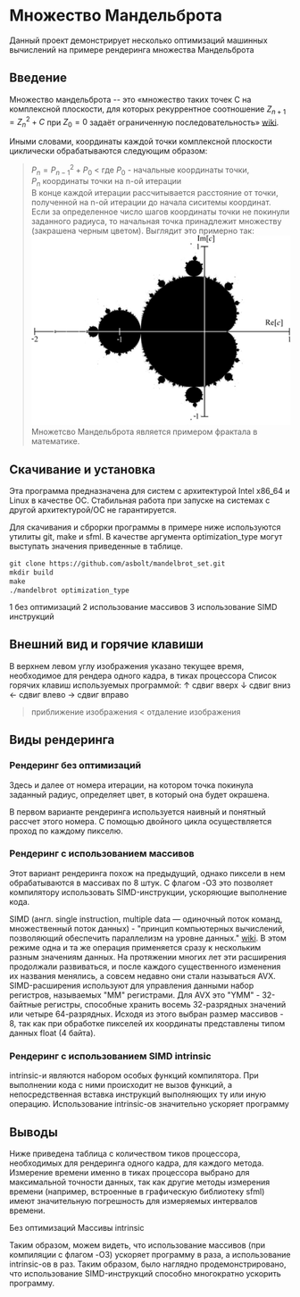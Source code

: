 # Множество Мандельброта

Данный проект демонстрирует несколько оптимизаций машинных вычислений на примере рендеринга множества Мандельброта
  

## Введение
Множество мандельброта -- это «множество таких точек C на комплексной плоскости, для которых рекуррентное соотношение $Z_{n+1} = Z_n^2 + C$ при $Z_0=0$ задаёт ограниченную последовательность» [wiki](https://ru.wikipedia.org/wiki/%D0%9C%D0%BD%D0%BE%D0%B6%D0%B5%D1%81%D1%82%D0%B2%D0%BE_%D0%9C%D0%B0%D0%BD%D0%B4%D0%B5%D0%BB%D1%8C%D0%B1%D1%80%D0%BE%D1%82%D0%B0).

Иными словами, координаты каждой точки комплексной плоскости циклически обрабатываются следующим образом: 
> $P_n = P_{n-1} ^ 2 + P_0$ <
где $P_0$ - начальные координаты точки,  
    $P_n$ координаты точки на n-ой итерации  
B конце каждой итерации рассчитывается расстояние от точки, полученной на n-ой итерации до начала сиситемы координат. Если за определенное число шагов координаты точки не покинули заданного радиуса, то начальная точка принадлежит множеству (закрашена черным цветом). Выглядит это примерно так:  
![Множество Мандельброта](https://github.com/asbolt/mandelbrot_set/raw/main/images/mandelbrot.png)
Множетсво Мандельброта является примером фрактала в математике.  
  
    
## Скачивание и установка

Эта программа предназначена для систем с архитектурой Intel x86_64 и Linux в качестве ОС. Стабильная работа при запуске на системах с другой архитектурой/ОС не гарантируется.

Для скачивания и сброрки программы в примере ниже используются утилиты git, make и sfml. В качестве аргумента optimization_type могут выступать значения приведенные в таблице.

 ```
git clone https://github.com/asbolt/mandelbrot_set.git
mkdir build
make
./mandelbrot optimization_type
```

1 без оптимизаций
2 использование массивов
3 использование SIMD инструкций

## Внешний вид и горячие клавиши
В верхнем левом углу изображения указано текущее время, необходимое для рендера одного кадра, в тиках процессора
Список горячих клавиш используемых программой:
↑ сдвиг вверх
↓ сдвиг вниз
← сдвиг влево
→ сдвиг вправо
> приближение изображения
< отдаление изображения

## Виды рендеринга

### Рендеринг без оптимизаций
Здесь и далее от номера итерации, на котором точка покинула заданный радиус, определяет цвет, в который она будет окрашена.

В первом варианте рендеринга используется наивный и понятный рассчет этого номера. С помощью двойного цикла осуществляется проход по каждому пикселю.


### Рендеринг с использованием массивов

Этот вариант рендеринга похож на предыдущий, однако пиксели в нем обрабатываются в массивах по 8 штук. С флагом -O3 это позволяет компилятору использовать SIMD-инструкции, ускоряющие выполнение кода.

SIMD (англ. single instruction, multiple data — одиночный поток команд, множественный поток данных) - "принцип компьютерных вычислений, позволяющий обеспечить параллелизм на уровне данных." [wiki](https://ru.wikipedia.org/wiki/SIMD). В этом режиме одна и та же операция применяется сразу к нескольким разным значениям данных. На протяжении многих лет эти расширения продолжали развиваться, и после каждого существенного изменения их названия менялись, а совсем недавно они стали называться AVX. 
SIMD-расширения используют для управления данными набор регистров, называемых "MM" регистрами. Для AVX это "YMM" - 32-байтные регистры, способные хранить восемь 32-разрядных значений или четыре 64-разрядных. Исходя из этого выбран размер массивов - 8, так как при обработке пикселей их координаты представлены типом данных float (4 байта).


### Рендеринг с использованием SIMD intrinsic
intrinsic-и являются набором особых функций компилятора. При выполнении кода с ними происходит не вызов функций, а непосредственная вставка инструкций выполняющих ту или иную операцию. Использование intrinsic-ов значительно ускоряет программу



## Выводы
Ниже приведена таблица с количеством тиков процессора, необходимых для рендеринга одного кадра, для каждого метода. Измерение времени именно в тиках процессора выбрано для максимальной точности данных, так как другие методы измерения времени (например, встроенные в графическую библиотеку sfml) имеют значительную погрешность для измеряемых интервалов времени.

Без оптимизаций Массивы intrinsic

Таким образом, можем видеть, что использование массивов (при компиляции с флагом -O3) ускоряет программу в раза, а использование intrinsic-ов в раз. Таким образом, было наглядно продемонстрировано, что использование SIMD-инструкций способно многократно ускорить программу.